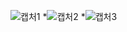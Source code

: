 ![캡처1](https://github.com/mjcho10111/repository-baisc/assets/145428192/3a6392ee-d13b-4ffe-848a-77f3f85f19a7)
*![캡처2](https://github.com/mjcho10111/repository-baisc/assets/145428192/1ffff6fe-0dc9-4283-8e9e-afa146509d02)
*![캡처3](https://github.com/mjcho10111/repository-baisc/assets/145428192/6e8678e2-1bc8-4648-82ad-ae60fc741347)
